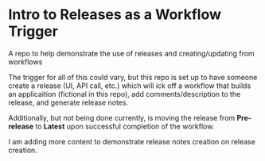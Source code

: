 # Intro to Releases as a Workflow Trigger
A repo to help demonstrate the use of releases and creating/updating from workflows

The trigger for all of this could vary, but this repo is set up to have someone create a release (UI, API call, etc.) which will ick off a workflow that builds an applicaition (fictional in this repo), add comments/description to the release, and generate release notes.

Additionally, but not being done currently, is moving the release from **Pre-release** to **Latest** upon successful completion of the workflow.

I am adding more content to demonstrate release notes creation on release creation.
